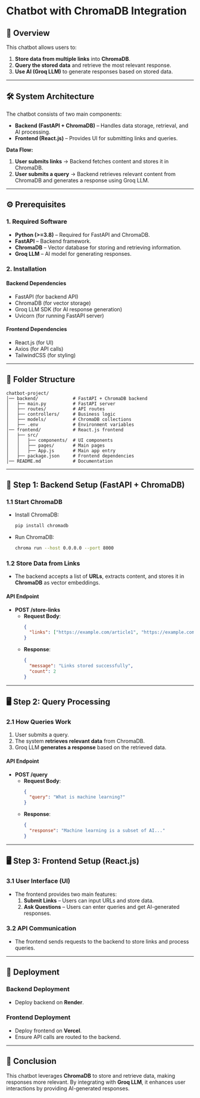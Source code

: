 # **Chatbot with ChromaDB Integration**

## **📌 Overview**

This chatbot allows users to:

1. **Store data from multiple links** into **ChromaDB**.
2. **Query the stored data** and retrieve the most relevant response.
3. **Use AI (Groq LLM)** to generate responses based on stored data.

---

## **🛠 System Architecture**

The chatbot consists of two main components:

- **Backend (FastAPI + ChromaDB)** – Handles data storage, retrieval, and AI processing.
- **Frontend (React.js)** – Provides UI for submitting links and queries.

**Data Flow:**

1. **User submits links** → Backend fetches content and stores it in ChromaDB.
2. **User submits a query** → Backend retrieves relevant content from ChromaDB and generates a response using Groq LLM.

---

## **⚙️ Prerequisites**

### **1. Required Software**

- **Python (>=3.8)** – Required for FastAPI and ChromaDB.
- **FastAPI** – Backend framework.
- **ChromaDB** – Vector database for storing and retrieving information.
- **Groq LLM** – AI model for generating responses.

### **2. Installation**

#### **Backend Dependencies**

- FastAPI (for backend API)
- ChromaDB (for vector storage)
- Groq LLM SDK (for AI response generation)
- Uvicorn (for running FastAPI server)

#### **Frontend Dependencies**

- React.js (for UI)
- Axios (for API calls)
- TailwindCSS (for styling)

---

## **📂 Folder Structure**

```
chatbot-project/
│── backend/             # FastAPI + ChromaDB backend
│   ├── main.py          # FastAPI server
│   ├── routes/          # API routes
│   ├── controllers/     # Business logic
│   ├── models/          # ChromaDB collections
│   ├── .env             # Environment variables
│── frontend/            # React.js frontend
│   ├── src/
│   │   ├── components/  # UI components
│   │   ├── pages/       # Main pages
│   │   ├── App.js       # Main app entry
│   ├── package.json     # Frontend dependencies
│── README.md            # Documentation
```

---

## **🚀 Step 1: Backend Setup (FastAPI + ChromaDB)**

### **1.1 Start ChromaDB**

- Install ChromaDB:
  ```sh
  pip install chromadb
  ```
- Run ChromaDB:
  ```sh
  chroma run --host 0.0.0.0 --port 8000
  ```

### **1.2 Store Data from Links**

- The backend accepts a list of **URLs**, extracts content, and stores it in **ChromaDB** as vector embeddings.

#### **API Endpoint**

- **POST /store-links**
  - **Request Body**:
    ```json
    {
      "links": ["https://example.com/article1", "https://example.com/article2"]
    }
    ```
  - **Response**:
    ```json
    {
      "message": "Links stored successfully",
      "count": 2
    }
    ```

---

## **🖥 Step 2: Query Processing**

### **2.1 How Queries Work**

1. User submits a query.
2. The system **retrieves relevant data** from ChromaDB.
3. Groq LLM **generates a response** based on the retrieved data.

#### **API Endpoint**

- **POST /query**
  - **Request Body**:
    ```json
    {
      "query": "What is machine learning?"
    }
    ```
  - **Response**:
    ```json
    {
      "response": "Machine learning is a subset of AI..."
    }
    ```

---

## **🖥 Step 3: Frontend Setup (React.js)**

### **3.1 User Interface (UI)**

- The frontend provides two main features:
  1. **Submit Links** – Users can input URLs and store data.
  2. **Ask Questions** – Users can enter queries and get AI-generated responses.

### **3.2 API Communication**

- The frontend sends requests to the backend to store links and process queries.

---

## **🔧 Deployment**

### **Backend Deployment**

- Deploy backend on **Render**.

### **Frontend Deployment**

- Deploy frontend on **Vercel**.
- Ensure API calls are routed to the backend.

---

## **📌 Conclusion**

This chatbot leverages **ChromaDB** to store and retrieve data, making responses more relevant. By integrating with **Groq LLM**, it enhances user interactions by providing AI-generated responses.
